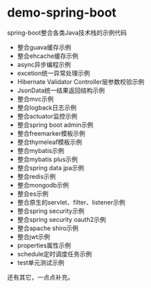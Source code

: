# demo-spring-boot
spring-boot整合各类Java技术栈的示例代码

+ 整合guava缓存示例
+ 整合ehcache缓存示例
+ async异步编程示例
+ excetion统一异常处理示例
+ Hibernate Validator Controller层参数校验示例
+ JsonData统一结果返回结构示例
+ 整合mvc示例
+ 整合logback日志示例
+ 整合actuator监控示例
+ 整合spring boot admin示例
+ 整合freemarker模板示例
+ 整合thymeleaf模板示例
+ 整合mybatis示例
+ 整合mybatis plus示例
+ 整合spring data jpa示例
+ 整合redis示例
+ 整合mongodb示例
+ 整合es示例
+ 整合原生的servlet、filter、listener示例
+ 整合spring security示例
+ 整合spring security oauth2示例
+ 整合apache shiro示例
+ 整合jwt示例
+ properties属性示例
+ schedule定时调度任务示例
+ test单元测试示例

还有其它，一点点补充。
